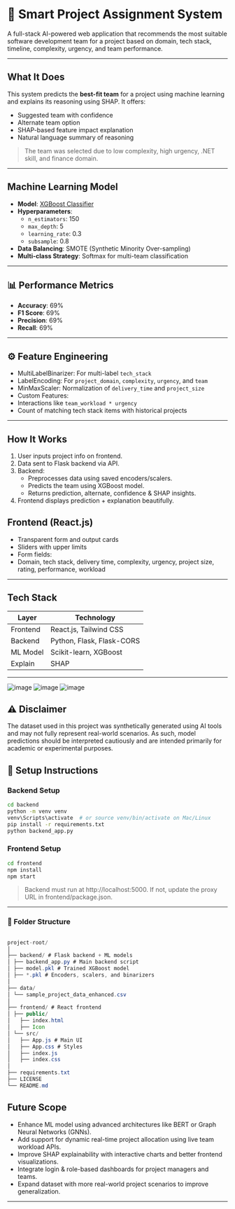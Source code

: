 # 🤖 Smart Project Assignment System

A full-stack AI-powered web application that recommends the most suitable software development team for a project based on domain, tech stack, timeline, complexity, urgency, and team performance.

---

##  What It Does

This system predicts the **best-fit team** for a project using machine learning and explains its reasoning using SHAP. It offers:

-  Suggested team with confidence
-  Alternate team option
-  SHAP-based feature impact explanation
-  Natural language summary of reasoning
 > The team was selected due to low complexity, high urgency, .NET skill, and finance domain.


---

##  Machine Learning Model

- **Model**: [XGBoost Classifier](https://xgboost.readthedocs.io/en/stable/)
- **Hyperparameters**:
  - `n_estimators`: 150  
  - `max_depth`: 5  
  - `learning_rate`: 0.3  
  - `subsample`: 0.8  
- **Data Balancing**: SMOTE (Synthetic Minority Over-sampling)
- **Multi-class Strategy**: Softmax for multi-team classification


---


## 📊 Performance Metrics

- **Accuracy**: 69%
- **F1 Score**: 69%
- **Precision**: 69%
- **Recall**: 69%
---

## ⚙️ Feature Engineering

-  MultiLabelBinarizer: For multi-label `tech_stack`
-  LabelEncoding: For `project_domain`, `complexity`, `urgency`, and `team`
-  MinMaxScaler: Normalization of `delivery_time` and `project_size`
-  Custom Features:
  - Interactions like `team_workload * urgency`
  - Count of matching tech stack items with historical projects

---

##  How It Works

1. User inputs project info on frontend.
2. Data sent to Flask backend via API.
3. Backend:
   - Preprocesses data using saved encoders/scalers.
   - Predicts the team using XGBoost model.
   - Returns prediction, alternate, confidence & SHAP insights.
4. Frontend displays prediction + explanation beautifully.


##  Frontend (React.js)

-  Transparent form and output cards
-  Sliders with upper limits
-  Form fields:
  - Domain, tech stack, delivery time, complexity, urgency, project size, rating, performance, workload

---

##  Tech Stack

| Layer     | Technology                            |
|-----------|----------------------------------------|
| Frontend  | React.js, Tailwind CSS                 |
| Backend   | Python, Flask, Flask-CORS              |
| ML Model  | Scikit-learn, XGBoost                  |
| Explain   | SHAP                                   |


---
![image](https://github.com/user-attachments/assets/619a1e69-7a02-4f65-88fc-b3457113667c)
![image](https://github.com/user-attachments/assets/af67e9d1-751a-444a-9583-06f35a9519a1)
![image](https://github.com/user-attachments/assets/db41c2c2-90c6-4c05-a5a3-e57506c2dc98)


## ⚠️ Disclaimer

The dataset used in this project was synthetically generated using AI tools and may not fully represent real-world scenarios. As such, model predictions should be interpreted cautiously and are intended primarily for academic or experimental purposes.

## 🔧 Setup Instructions

###  Backend Setup

```bash
cd backend
python -m venv venv
venv\Scripts\activate  # or source venv/bin/activate on Mac/Linux
pip install -r requirements.txt
python backend_app.py
```
###  Frontend Setup
```bash
cd frontend
npm install
npm start
```
> Backend must run at http://localhost:5000. If not, update the proxy URL in frontend/package.json.

---

### 📁 Folder Structure
```java

project-root/
│
├── backend/ # Flask backend + ML models
│ ├── backend_app.py # Main backend script
│ ├── model.pkl # Trained XGBoost model
│ ├── *.pkl # Encoders, scalers, and binarizers
│
├── data/
│ └── sample_project_data_enhanced.csv
│
├── frontend/ # React frontend
│ ├── public/
│   ├── index.html 
│   ├── Icon
│ └── src/
│   ├── App.js # Main UI
│   ├── App.css # Styles
│   ├── index.js 
│   ├── index.css 
│  
├── requirements.txt
├── LICENSE
└── README.md
```
##  Future Scope

- Enhance ML model using advanced architectures like BERT or Graph Neural Networks (GNNs).
- Add support for dynamic real-time project allocation using live team workload APIs.
- Improve SHAP explainability with interactive charts and better frontend visualizations.
- Integrate login & role-based dashboards for project managers and teams.
- Expand dataset with more real-world project scenarios to improve generalization.
---

 
